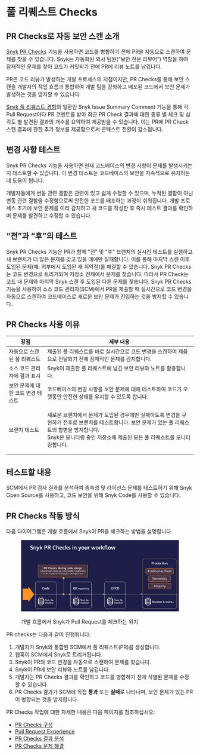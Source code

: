 # 풀 리퀘스트 Checks

## PR Checks로 자동 보안 스캔 소개

[Snyk PR Checks](configure-pull-request-checks.md) 기능을 사용하면 코드를 병합하기 전에 PR을 자동으로 스캔하여 문제를 찾을 수 있습니다. Snyk는 자동화된 의사 팀원(“보안 전문 리뷰어”) 역할을 하여 잠재적인 문제를 찾아 코드가 커밋되기 전에 PR에 리뷰 노트를 남깁니다.

PR은 코드 리뷰가 발생하는 개발 프로세스의 지점이지만, PR Checks를 통해 보안 스캔을 개발자의 작업 흐름과 통합하여 개발 팀을 강화하고 배포된 코드에서 보안 문제가 발생하는 것을 방지할 수 있습니다.

[Snyk 풀 리퀘스트 경험](pull-request-experience.md)의 일환인 Snyk Issue Summary Comment 기능을 통해 각 Pull Request마다 PR 코멘트를 받아 최근 PR Check 결과에 대한 종류 별 체크 및 심각도 별 발견된 결과의 개수를 요약하여 제공받을 수 있습니다. 이는 PR에 PR Check 스캔 결과에 관한 추가 정보를 제공함으로써 콘텍스트 전환이 감소됩니다.

## **변경 사항 테스트**

Snyk PR Checks 기능을 사용하면 현재 코드베이스의 변경 사항이 문제를 발생시키는지 테스트할 수 있습니다. 이 변경 테스트는 코드베이스의 보안을 지속적으로 유지하는 데 도움이 됩니다.

개발자들에게 변동 관련 결함은 관련이 있고 쉽게 수정할 수 있으며, 누적된 결함이 아닌 변동 관련 결함을 수정함으로써 안전한 코드를 배포하는 과정이 쉬워집니다. 개발 프로세스 초기에 보안 문제를 미리 감지하고 새 코드를 작성한 후 즉시 테스트 결과를 확인하며 문제를 발견하고 수정할 수 있습니다.

## **“전”과 “후”의 테스트**

Snyk PR Checks 기능은 PR과 함께 "전" 및 "후" 브랜치의 실시간 테스트를 실행하고 새 브랜치가 더 많은 문제를 갖고 있을 때에만 실패합니다. 이를 통해 마지막 스캔 이후 도입된 문제(예: 외부에서 도입된 새 취약점)를 해결할 수 있습니다. Snyk PR Checks는 코드 변경으로 트리거되며 저장소 전체에서 문제를 찾습니다. 따라서 PR Check는 코드 내 문제와 마지막 Snyk 스캔 후 도입된 다른 문제를 찾습니다. Snyk PR Checks 기능을 사용하여 소스 코드 관리자(SCM)에서 PR을 제출할 때 실시간으로 코드 변경을 자동으로 스캔하여 코드베이스로 새로운 보안 문제가 진입하는 것을 방지할 수 있습니다.

## PR Checks 사용 이유

| 장점                  | 세부 내용                                                                                                                                    |
| ------------------- | ---------------------------------------------------------------------------------------------------------------------------------------- |
| 자동으로 스캔된 풀 리퀘스트     | 제출된 풀 리퀘스트를 바로 실시간으로 코드 변경을 스캔하여 제품으로 전달되기 전에 잠재적인 문제를 감지합니다.                                                                            |
| 소스 코드 관리자에 결과 표시    | Snyk이 제출한 풀 리퀘스트에 남긴 보안 리뷰와 노트를 활용합니다.                                                                                                   |
| 보안 문제에 대한 코드 변경 테스트 | 코드베이스의 변경 사항을 보안 문제에 대해 테스트하여 코드가 오랫동안 안전한 상태를 유지할 수 있도록 합니다.                                                                            |
| 브랜치 테스트             | <p>새로운 브랜치에서 문제가 도입된 경우에만 실패하도록 변경을 구현하기 전후로 브랜치를 테스트합니다. 보안 문제가 있는 풀 리퀘스트의 합병을 방지합니다.<br>Snyk은 모니터링 중인 저장소에 제출된 모든 풀 리퀘스트를 모니터링합니다.</p> |

## 테스트할 내용

SCM에서 PR 검사 결과를 분석하여 종속성 및 라이선스 문제를 테스트하기 위해 Snyk Open Source를 사용하고, 코드 보안을 위해 Snyk Code를 사용할 수 있습니다.

## PR Checks 작동 방식

다음 다이어그램은 개발 흐름에서 Snyk이 PR을 체크하는 방법을 설명합니다.

<figure><img src="../../../.gitbook/assets/Screenshot 2022-09-20 at 11.27.44 (1) (1).png" alt="개발 흐름에서 Snyk가 Pull Request를 체크하는 위치."><figcaption><p>개발 흐름에서 Snyk가 Pull Request를 체크하는 위치</p></figcaption></figure>

PR checks는 다음과 같이 진행됩니다:

1. 개발자가 Snyk와 통합된 SCM에서 풀 리퀘스트(PR)를 생성합니다.
2. 웹훅이 SCM에서 Snyk로 트리거됩니다.
3. Snyk이 PR의 코드 변경을 자동으로 스캔하여 문제를 찾습니다.
4. Snyk이 PR에 보안 리뷰와 노트를 남깁니다.
5. 개발자는 PR Checks 결과를 확인하고 코드를 병합하기 전에 식별된 문제를 수정할 수 있습니다.
6. PR Checks 결과가 SCM에 직접 **통과** 또는 **실패**로 나타나며, 보안 문제가 있는 PR이 병합되는 것을 방지합니다.

PR Checks 작업에 대한 자세한 내용은 다음 페이지를 참조하십시오:

* [PR Checks 구성](configure-pull-request-checks.md)
* [Pull Request Experience](pull-request-experience.md)
* [PR Checks 결과 분석](analyze-pr-checks-results.md)
* [PR Checks 문제 해결](troubleshoot-pr-checks.md)
